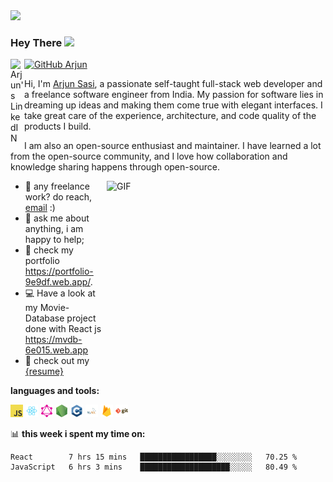 <img src="https://media.giphy.com/media/KGhpQ5NMoWKQurlHwI/giphy.gif" height="350px">


### Hey There <img src="https://media.giphy.com/media/hvRJCLFzcasrR4ia7z/giphy.gif" width="25px">
<a href="https://www.linkedin.com/in/arjun-sasi-675077215/">
  <img align="left" alt="Arjun's LinkedIN" width="22px" src="https://raw.githubusercontent.com/peterthehan/peterthehan/master/assets/linkedin.svg" />
</a>

[![GitHub Arjun](https://img.shields.io/github/followers/arjunvkv?label=follow&style=social)](https://github.com/arjunvkv)
<br />

Hi, I'm [Arjun Sasi](https://portfolio-9e9df.web.app), a passionate self-taught full-stack web developer and a freelance software engineer from India. My passion for software lies in dreaming up ideas and making them come true with elegant interfaces. I take great care of the experience, architecture, and code quality of the products I build.

I am also an open-source enthusiast and maintainer. I have learned a lot from the open-source community, and I love how collaboration and knowledge sharing happens through open-source.

  <img align="right" alt="GIF" src="https://media.giphy.com/media/17b875GGvV9m9sLmNc/giphy.gif" width="350" height="350" />
  
- 💼 any freelance work? do reach, [email](mailto:arjun.vkv.97@gmail) :)
- 💬 ask me about anything, i am happy to help;
- 🧧 check my portfolio https://portfolio-9e9df.web.app/.
- 💻 Have a look at my Movie-Database project done with React js https://mvdb-6e015.web.app
- 🔖 check out my <a href="https://github.com/arjunvkv/arjunvkv/blob/main/Arjun's%20Resume%204.pdf"> {resume}
</a>

**languages and tools:**  

<code><img height="20" src="https://raw.githubusercontent.com/github/explore/80688e429a7d4ef2fca1e82350fe8e3517d3494d/topics/javascript/javascript.png"></code>
<code><img height="20" src="https://raw.githubusercontent.com/github/explore/80688e429a7d4ef2fca1e82350fe8e3517d3494d/topics/react/react.png"></code>
<code><img height="20" src="https://raw.githubusercontent.com/github/explore/5c058a388828bb5fde0bcafd4bc867b5bb3f26f3/topics/graphql/graphql.png"></code>
<code><img height="20" src="https://raw.githubusercontent.com/github/explore/80688e429a7d4ef2fca1e82350fe8e3517d3494d/topics/nodejs/nodejs.png"></code>
<code><img height="20" src="https://raw.githubusercontent.com/github/explore/80688e429a7d4ef2fca1e82350fe8e3517d3494d/topics/cpp/cpp.png"></code>
<code><img height="20" src="https://raw.githubusercontent.com/github/explore/80688e429a7d4ef2fca1e82350fe8e3517d3494d/topics/mysql/mysql.png"></code>
<code><img height="20" src="https://raw.githubusercontent.com/github/explore/80688e429a7d4ef2fca1e82350fe8e3517d3494d/topics/firebase/firebase.png"></code>
<code><img height="20" src="https://raw.githubusercontent.com/github/explore/80688e429a7d4ef2fca1e82350fe8e3517d3494d/topics/git/git.png"></code>

📊 **this week i spent my time on:**
<!--START_SECTION:waka-->
```text
React        7 hrs 15 mins   █████████████████░░░░░░░░   70.25 % 
JavaScript   6 hrs 3 mins    ████████████████████░░░░░   80.49 % 

```
<!--END_SECTION:waka-->

<!-- <br>
<br>
<p align="center"> <img src="https://github-readme-stats.vercel.app/api?username=arjunvkv&show_icons=true&theme=gotham" alt="arjunvkv" /> -->


